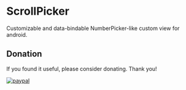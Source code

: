 # ScrollPicker
Customizable and data-bindable NumberPicker-like custom view for android.

## Donation
If you found it useful, please consider donating. Thank you!  

[![paypal](https://www.paypalobjects.com/en_US/i/btn/btn_donateCC_LG.gif)]()
